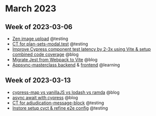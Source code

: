 # March 2023

## Week of 2023-03-06

- [Zen image upload](https://github.com/helloextend/client/pull/5868) @testing
- [CT for plan-sets-modal.test](https://github.com/helloextend/client/pull/5888) @testing
- [Improve Cypress component test latency by 2-3x using Vite & setup combined code coverage](https://www.youtube.com/watch?v=Bpg6cKrBvvc) @blog
- [Migrate Jest from Webpack to Vite](https://www.youtube.com/watch?v=VoO3zDumAwY) @blog
- [Appsync-masterclass backend](https://github.com/muratkeremozcan/appsyncmasterclass-backend) & [frontend](https://github.com/muratkeremozcan/appsyncmasterclass-frontend) @learning

## Week of 2023-03-13

* [cypress-map vs vanillaJS vs lodash vs ramda](https://www.youtube.com/watch?v=DxD9DfpoGJI) @blog
* [async await with cypress](https://www.youtube.com/watch?v=XSsEHceuno8) @blog
* [CT for adjudication-message-block](https://github.com/helloextend/client/pull/5919) @testing
* [Instore setup cyct & refine e2e config](https://github.com/helloextend/client/pull/5924) @testing
